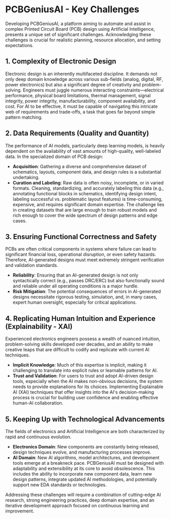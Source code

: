 # PCBGeniusAI - Key Challenges

Developing PCBGeniusAI, a platform aiming to automate and assist in complex Printed Circuit Board (PCB) design using Artificial Intelligence, presents a unique set of significant challenges. Acknowledging these challenges is crucial for realistic planning, resource allocation, and setting expectations.

## 1. Complexity of Electronic Design

Electronic design is an inherently multifaceted discipline. It demands not only deep domain knowledge across various sub-fields (analog, digital, RF, power electronics) but also a significant degree of creativity and problem-solving. Engineers must juggle numerous interacting constraints—electrical performance, physical board limitations, thermal management, signal integrity, power integrity, manufacturability, component availability, and cost. For AI to be effective, it must be capable of navigating this intricate web of requirements and trade-offs, a task that goes far beyond simple pattern matching.

## 2. Data Requirements (Quality and Quantity)

The performance of AI models, particularly deep learning models, is heavily dependent on the availability of vast amounts of high-quality, well-labeled data. In the specialized domain of PCB design:
*   **Acquisition**: Gathering a diverse and comprehensive dataset of schematics, layouts, component data, and design rules is a substantial undertaking.
*   **Curation and Labeling**: Raw data is often noisy, incomplete, or in varied formats. Cleaning, standardizing, and accurately labeling this data (e.g., annotating functional blocks in schematics, identifying design intent, labeling successful vs. problematic layout features) is time-consuming, expensive, and requires significant domain expertise.
The challenge lies in creating datasets that are large enough to train robust models and rich enough to cover the wide spectrum of design patterns and edge cases.

## 3. Ensuring Functional Correctness and Safety

PCBs are often critical components in systems where failure can lead to significant financial loss, operational disruption, or even safety hazards. Therefore, AI-generated designs must meet extremely stringent verification and validation standards.
*   **Reliability**: Ensuring that an AI-generated design is not only syntactically correct (e.g., passes DRC/ERC) but also functionally sound and reliable under all operating conditions is a major hurdle.
*   **Risk Mitigation**: The potential consequences of errors in AI-generated designs necessitate rigorous testing, simulation, and, in many cases, expert human oversight, especially for critical applications.

## 4. Replicating Human Intuition and Experience (Explainability - XAI)

Experienced electronics engineers possess a wealth of nuanced intuition, problem-solving skills developed over decades, and an ability to make creative leaps that are difficult to codify and replicate with current AI techniques.
*   **Implicit Knowledge**: Much of this expertise is implicit, making it challenging to translate into explicit rules or learnable patterns for AI.
*   **Trust and Validation**: For users to trust and adopt AI-driven design tools, especially when the AI makes non-obvious decisions, the system needs to provide explanations for its choices. Implementing Explainable AI (XAI) techniques that offer insights into the AI's decision-making process is crucial for building user confidence and enabling effective human-AI collaboration.

## 5. Keeping Up with Technological Advancements

The fields of electronics and Artificial Intelligence are both characterized by rapid and continuous evolution.
*   **Electronics Domain**: New components are constantly being released, design techniques evolve, and manufacturing processes improve.
*   **AI Domain**: New AI algorithms, model architectures, and development tools emerge at a breakneck pace.
PCBGeniusAI must be designed with adaptability and extensibility at its core to avoid obsolescence. This includes the ability to incorporate new component data, learn new design patterns, integrate updated AI methodologies, and potentially support new EDA standards or technologies.

Addressing these challenges will require a combination of cutting-edge AI research, strong engineering practices, deep domain expertise, and an iterative development approach focused on continuous learning and improvement.
